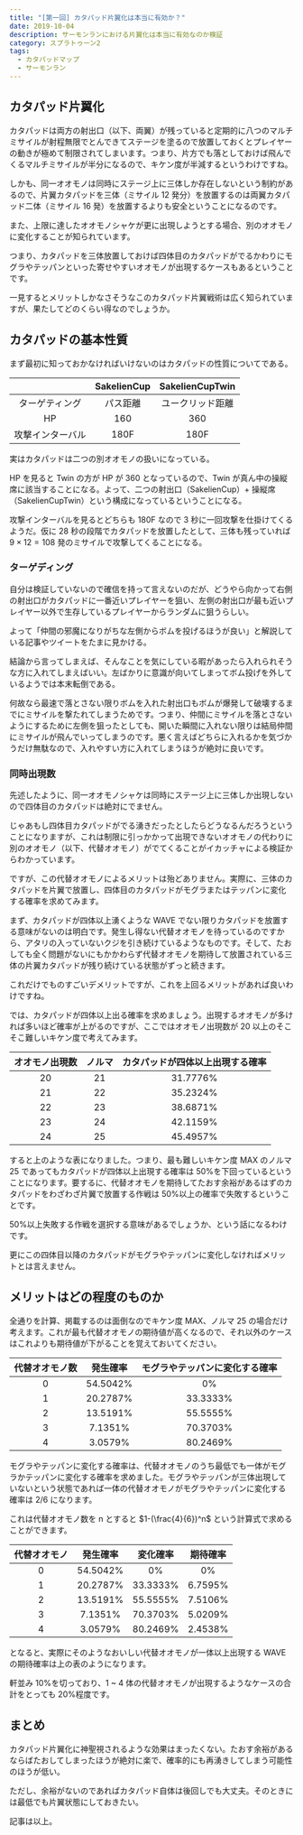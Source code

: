 ```yaml
---
title: "[第一回] カタパッド片翼化は本当に有効か？"
date: 2019-10-04
description: サーモンランにおける片翼化は本当に有効なのか検証
category: スプラトゥーン2
tags:
  - カタパッドマップ
  - サーモンラン
---
```


## カタパッド片翼化

カタパッドは両方の射出口（以下、両翼）が残っていると定期的に八つのマルチミサイルが射程無限でとんできてステージを塗るので放置しておくとプレイヤーの動きが極めて制限されてしまいます。つまり、片方でも落としておけば飛んでくるマルチミサイルが半分になるので、キケン度が半減するというわけですね。

しかも、同一オオモノは同時にステージ上に三体しか存在しないという制約があるので、片翼カタパッドを三体（ミサイル 12 発分）を放置するのは両翼カタパッド二体（ミサイル 16 発）を放置するよりも安全ということになるのです。

また、上限に達したオオモノシャケが更に出現しようとする場合、別のオオモノに変化することが知られています。

つまり、カタパッドを三体放置しておけば四体目のカタパッドがでるかわりにモグラやテッパンといった寄せやすいオオモノが出現するケースもあるということです。

一見するとメリットしかなさそうなこのカタパッド片翼戦術は広く知られていますが、果たしてどのくらい得なのでしょうか。

## カタパッドの基本性質

まず最初に知っておかなければいけないのはカタパッドの性質についてである。

|                  | SakelienCup | SakelienCupTwin  |
| :--------------: | :---------: | :--------------: |
|  ターゲティング  |  パス距離   | ユークリッド距離 |
|        HP        |     160     |       360        |
| 攻撃インターバル |    180F     |       180F       |

実はカタパッドは二つの別オオモノの扱いになっている。

HP を見ると Twin の方が HP が 360 となっているので、Twin が真ん中の操縦席に該当することになる。よって、二つの射出口（SakelienCup）+ 操縦席（SakelienCupTwin）という構成になっているということになる。

攻撃インターバルを見るとどちらも 180F なので 3 秒に一回攻撃を仕掛けてくるようだ。仮に 28 秒の段階でカタパッドを放置したとして、三体も残っていれば $9×12=108$ 発のミサイルで攻撃してくることになる。

### ターゲディング

自分は検証していないので確信を持って言えないのだが、どうやら向かって右側の射出口がカタパッドに一番近いプレイヤーを狙い、左側の射出口が最も近いプレイヤー以外で生存しているプレイヤーからランダムに狙うらしい。

よって「仲間の邪魔になりがちな左側からボムを投げるほうが良い」と解説している記事やツイートをたまに見かける。

結論から言ってしまえば、そんなことを気にしている暇があったら入れられそうな方に入れてしまえばいい。左ばかりに意識が向いてしまってボム投げを外しているようでは本末転倒である。

何故なら最速で落とさない限りボムを入れた射出口もボムが爆発して破壊するまでにミサイルを撃たれてしまうためです。つまり、仲間にミサイルを落とさないようにするために左側を狙ったとしても、開いた瞬間に入れない限りは結局仲間にミサイルが飛んでいってしまうのです。悪く言えばどちらに入れるかを気づかうだけ無駄なので、入れやすい方に入れてしまうほうが絶対に良いです。

### 同時出現数

先述したように、同一オオモノシャケは同時にステージ上に三体しか出現しないので四体目のカタパッドは絶対にでません。

じゃあもし四体目カタパッドがでる湧きだったとしたらどうなるんだろうということになりますが、これは制限に引っかかって出現できないオオモノの代わりに別のオオモノ（以下、代替オオモノ）がでてくることがイカッチャによる検証からわかっています。

ですが、この代替オオモノによるメリットは殆どありません。実際に、三体のカタパッドを片翼で放置し、四体目のカタパッドがモグラまたはテッパンに変化する確率を求めてみます。

まず、カタパッドが四体以上湧くような WAVE でない限りカタパッドを放置する意味がないのは明白です。発生し得ない代替オオモノを待っているのですから、アタリの入っていないクジを引き続けているようなものです。そして、たおしても全く問題がないにもかかわらず代替オオモノを期待して放置されている三体の片翼カタパッドが残り続けている状態がずっと続きます。

これだけでものすごいデメリットですが、これを上回るメリットがあれば良いわけですね。

では、カタパッドが四体以上出る確率を求めましょう。出現するオオモノが多ければ多いほど確率が上がるのですが、ここではオオモノ出現数が 20 以上のそこそこ難しいキケン度で考えてみます。

| オオモノ出現数 | ノルマ | カタパッドが四体以上出現する確率 |
| :------------: | :----: | :------------------------------: |
|       20       |   21   |             31.7776%             |
|       21       |   22   |             35.2324%             |
|       22       |   23   |             38.6871%             |
|       23       |   24   |             42.1159%             |
|       24       |   25   |             45.4957%             |

すると上のような表になりました。つまり、最も難しいキケン度 MAX のノルマ 25 であってもカタパッドが四体以上出現する確率は 50%を下回っているということになります。要するに、代替オオモノを期待してたおす余裕があるはずのカタパッドをわざわざ片翼で放置する作戦は 50%以上の確率で失敗するということです。

50%以上失敗する作戦を選択する意味があるでしょうか、という話になるわけです。

更にこの四体目以降のカタパッドがモグラやテッパンに変化しなければメリットとは言えません。

## メリットはどの程度のものか

全通りを計算、掲載するのは面倒なのでキケン度 MAX、ノルマ 25 の場合だけ考えます。これが最も代替オオモノの期待値が高くなるので、それ以外のケースはこれよりも期待値が下がることを覚えておいてください。

| 代替オオモノ数 | 発生確率 | モグラやテッパンに変化する確率 |
| :------------: | :------: | :----------------------------: |
|       0        | 54.5042% |               0%               |
|       1        | 20.2787% |            33.3333%            |
|       2        | 13.5191% |            55.5555%            |
|       3        | 7.1351%  |            70.3703%            |
|       4        | 3.0579%  |            80.2469%            |

モグラやテッパンに変化する確率は、代替オオモノのうち最低でも一体がモグラかテッパンに変化する確率を求めました。モグラやテッパンが三体出現していないという状態であれば一体の代替オオモノがモグラやテッパンに変化する確率は 2/6 になります。

これは代替オオモノ数を n とすると $1-(\frac{4}{6})^n$ という計算式で求めることができます。

| 代替オオモノ | 発生確率 | 変化確率 | 期待確率 |
| :----------: | :------: | :------: | :------: |
|      0       | 54.5042% |    0%    |    0%    |
|      1       | 20.2787% | 33.3333% | 6.7595%  |
|      2       | 13.5191% | 55.5555% | 7.5106%  |
|      3       | 7.1351%  | 70.3703% | 5.0209%  |
|      4       | 3.0579%  | 80.2469% | 2.4538%  |

となると、実際にそのようなおいしい代替オオモノが一体以上出現する WAVE の期待確率は上の表のようになります。

軒並み 10%を切っており、1 ~ 4 体の代替オオモノが出現するようなケースの合計をとっても 20%程度です。

## まとめ

カタパッド片翼化に神聖視されるような効果はまったくない。たおす余裕があるならばたおしてしまったほうが絶対に楽で、確率的にも再湧きしてしまう可能性のほうが低い。

ただし、余裕がないのであればカタパッド自体は後回しでも大丈夫。そのときには最低でも片翼状態にしておきたい。

記事は以上。
